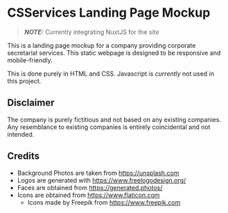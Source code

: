 # CSServices Landing Page Mockup

> **_NOTE:_** Currently integrating NuxtJS for the site

This is a landing page mockup for a company providing corporate secretarial services.
This static webpage is designed to be responsive and mobile-friendly.

This is done purely in HTML and CSS.
Javascript is _currently_ not used in this project.

## Disclaimer

The company is purely fictitious and not based on any existing companies. Any resemblance to existing companies is entirely coincidental and not intended.

## Credits

- Background Photos are taken from https://unsplash.com
- Logos are generated with https://www.freelogodesign.org/
- Faces are obtained from https://generated.photos/
- Icons are obtained from https://www.flaticon.com
  - Icons made by Freepik from https://www.freepik.com
